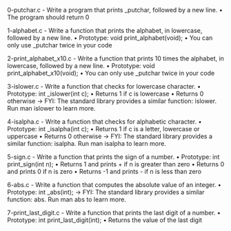 0-putchar.c - Write a program that prints _putchar, followed by a new line.
      • The program should return 0

1-alphabet.c - Write a function that prints the alphabet, in lowercase, followed by a new line.
      • Prototype: void print_alphabet(void);
      • You can only use _putchar twice in your code

2-print_alphabet_x10.c - Write a function that prints 10 times the alphabet, in lowercase, followed by a new line.
      • Prototype: void print_alphabet_x10(void);
      • You can only use _putchar twice in your code

3-islower.c - Write a function that checks for lowercase character.
      • Prototype: int _islower(int c);
      • Returns 1 if c is lowercase
      • Returns 0 otherwise
      -> FYI: The standard library provides a similar function: islower. Run man islower to learn more.

4-isalpha.c - Write a function that checks for alphabetic character.
      • Prototype: int _isalpha(int c);
      • Returns 1 if c is a letter, lowercase or uppercase
      • Returns 0 otherwise
      -> FYI: The standard library provides a similar function: isalpha. Run man isalpha to learn more.

5-sign.c - Write a function that prints the sign of a number.
      • Prototype: int print_sign(int n);
      • Returns 1 and prints + if n is greater than zero
      • Returns 0 and prints 0 if n is zero
      • Returns -1 and prints - if n is less than zero

6-abs.c - Write a function that computes the absolute value of an integer.
	• Prototype: int _abs(int);
	-> FYI: The standard library provides a similar function: abs. Run man abs to learn more.

7-print_last_digit.c - Write a function that prints the last digit of a number.
      • Prototype: int print_last_digit(int);
      • Returns the value of the last digit

